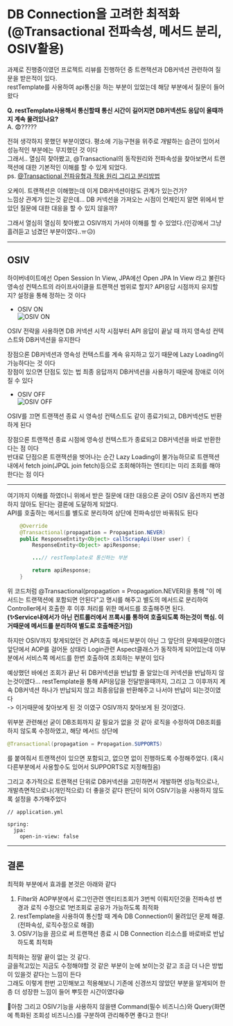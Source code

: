 # DB Connection을 고려한 최적화 (@Transactional 전파속성, 메서드 분리, OSIV활용)

과제로 진행중이였던 프로젝트 리뷰를 진행하던 중 트랜잭션과 DB커넥션 관련하여 질문을 받은적이 있다.  
restTemplate를 사용하여 api통신을 하는 부분이 있었는데 해당 부분에서 질문이 들어왔다  

**Q. restTemplate사용해서 통신할때 통신 시간이 길어지면 DB커넥션도 응답이 올때까지 계속 물려있나요?**  
A. 😨?????  

전혀 생각하지 못했던 부분이였다. 평소에 기능구현을 위주로 개발하는 습관이 있어서 성능적인 부분에는 무지했던 것 이다  
그래서.. 열심히 찾아봤고, @Transactional의 동작원리와 전파속성을 찾아보면서 트랜잭션에 대한 기본적인 이해를 할 수 있게 되었다.  
ps. [@Transactional 전파유형과 적용 원리 그리고 분리방법](https://github.com/song960530/TIL/tree/main/spring/transaction)  

오케이. 트랜잭션은 이해했는데 이게 DB커넥션이랑도 관계가 있는건가?  
느낌상 관계가 있는것 같은데... DB 커넥션을 가져오는 시점이 언제인지 알면 위에서 받았던 질문에 대한 대응을 할 수 있지 않을까?  

그래서 열심히 열심히 찾아봤고 OSIV까지 가서야 이해를 할 수 있었다.(인강에서 그냥 흘려듣고 넘겼던 부분이였다..ㅠ😥)  
  
-------------------------------------------------------------------------------------------------------------------------------------
## OSIV
하이버네이트에선 Open Session In View, JPA에선 Open JPA In View 라고 불린다  
영속성 컨텍스트의 라이프사이클을 트랜잭션 범위로 할지? API응답 시점까지 유지할지? 설정을 통해 정하는 것 이다  

- OSIV ON  
![OSIV ON](https://user-images.githubusercontent.com/52727315/156882628-3c482364-e996-4ffb-a092-7fa6830abcf5.png)  

OSIV 전략을 사용하면 DB 커넥션 시작 시점부터 API 응답이 끝날 때 까지 영속성 컨텍스트와 DB커넥션을 유지한다  

장점으론 DB커넥션과 영속성 컨텍스트를 계속 유지하고 있기 때문에 Lazy Loading이 가능하다는 것 이다  
장점이 있으면 단점도 있는 법 최종 응답까지 DB커넥션을 사용하기 때문에 장애로 이어질 수 있다  

- OSIV OFF  
![OSIV OFF](https://user-images.githubusercontent.com/52727315/156882625-b6cf1e6b-56b1-4159-8b1b-aecc65d63cf6.png)  

OSIV를 끄면 트랜잭션 종료 시 영속성 컨텍스트도 같이 종료가되고, DB커넥션도 반환하게 된다  

장점으론 트랜잭션 종료 시점에 영속성 컨텍스트가 종료되고 DB커넥션을 바로 반환한다는 점 이다  
반대로 단점으론 트랜잭션을 벗어나는 순간 Lazy Loading이 불가능하므로 트랜잭션 내에서 fetch join(JPQL join fetch)등으로 조회해야하는 엔티티는 미리 조회를 해야한다는 점 이다

-------------------------------------------------------------------------------------------------------------------------------------  

여기까지 이해를 하였더니 위에서 받은 질문에 대한 대응으론 굳이 OSIV 옵션까지 변경하지 않아도 된다는 결론에 도달하게 되었다.  
API를 호출하는 메서드를 별도로 분리하여 상단에 전파속성만 바꿔줘도 된다
```java
    @Override
    @Transactional(propagation = Propagation.NEVER)
    public ResponseEntity<Object> callScrapApi(User user) {
        ResponseEntity<Object> apiResponse;

        ...// restTemplate로 통신하는 부분

        return apiResponse;
    }
```
위 코드처럼 @Transactional(propagation = Propagation.NEVER)을 통해 "이 메서드는 트랜잭션에 포함되면 안된다"고 명시를 해주고 별도의 메서드로 분리하여 
Controller에서 호출한 후 이후 처리를 위한 메서드를 호출해주면 된다.  
**(✨Service내에서가 아닌 컨트롤러에서 프록시를 통하여 호출되도록 하는것이 핵심. 이거때문에 메서드를 분리하여 별도로 호출해준거임)**  

하지만 OSIV까지 찾게되었던 건 API호출 메서드부분이 아닌 그 앞단의 문제때문이였다  
앞단에서 AOP를 걸어둔 상태라 Login관련 Aspect클래스가 동작하게 되어있는데 이부분에서 서비스쪽 메서드를 한번 호출하여 조회하는 부분이 있다  

예상했던 바에선 조회가 끝난 뒤 DB커넥션을 반납할 줄 알았는데 커넥션을 반납하지 않는것이였다... restTemplate을 통해 API응답을 전달받을때까지, 그리고 그 이후까지
계속 DB커넥션 하나가 반납되지 않고 최종응답을 반환해주고 나서야 반납이 되는것이였다  
-> 이거때문에 찾아보게 된 것 이였구 OSIV까지 찾아보게 된 것이였다.  

위부분 관련해선 굳이 DB조회까지 갈 필요가 없을 것 같아 로직을 수정하여 DB조회를 하지 않도록 수정하였고, 해당 메서드 상단에
```java
@Transactional(propagation = Propagation.SUPPORTS)
```
를 붙여줘서 트랜잭션이 있으면 포함되고, 없으면 없이 진행하도록 수정해주었다. (혹시 다른부분에서 사용할수도 있어서 SUPPORTS로 지정해줬음)  

그리고 추가적으로 트랜잭션 단위로 DB커넥션을 고민하면서 개발하면 성능적으로나, 개발측면적으로나(개인적으로) 더 좋을것 같다 판단이 되어 OSIV기능을 사용하지 않도록 설정을 추가해주었다
```
// application.yml

spring:
  jpa:
    open-in-view: false
```

-------------------------------------------------------------------------------------------------------------------------------------

## 결론

최적화 부분에서 효과를 본것은 아래와 같다
1. Filter와 AOP부분에서 로그인관련 엔티티조회가 3번씩 이뤄지던것을 전파속성 변경과 로직 수정으로 1번조회로 공유가 가능하도록 최적화
2. restTemplate을 사용하여 통신할 때 계속 DB Connection이 물려있던 문제 해결. (전파속성, 로직수정으로 해결)
3. OSIV기능을 끔으로 써 트랜잭션 종료 시 DB Connection 리소스를 바로바로 반납하도록 최적화  

최적화는 정말 끝이 없는 것 같다.  
글을적고있는 지금도 수정해야할 것 같은 부분이 눈에 보이는것 같고 조금 더 나은 방법이 있을것 같다는 느낌이 든다  
그래도 이렇게 한번 고민해보고 적용해보니 기존에 신경쓰지 않았던 부분을 알게되어 한층 더 성장한 느낌이 들어 뿌듯한 시간이였다😆


🍖아참 그리고 OSIV기능을 사용하지 않을땐 Command(필수 비즈니스)와 Query(화면에 특화된 조회성 비즈니스)를 구분하여 관리해주면 좋다고 한다!





